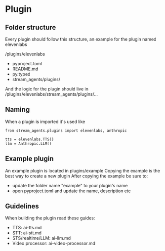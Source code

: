 
# Plugin

## Folder structure

Every plugin should follow this structure, an example for the plugin named elevenlabs

/plugins/elevenlabs
- pyproject.toml
- README.md
- py.typed
- stream_agents/plugins/

And the logic for the plugin should live in /plugins/elevenlabs/stream_agents/plugins/...

## Naming

When a plugin is imported it's used like

```
from stream_agents.plugins import elevenlabs, anthropic

tts = elevenlabs.TTS()
llm = Anthropic.LLM()
```

## Example plugin

An example plugin is located in plugins/example
Copying the example is the best way to create a new plugin
After copying the example be sure to:

- update the folder name "example" to your plugin's name
- open pyproject.toml and update the name, description etc

## Guidelines

When building the plugin read these guides:

- TTS: ai-tts.md
- STT: ai-stt.md
- STS/realtime/LLM: ai-llm.md
- Video processor: ai-video-processor.md
